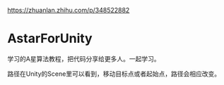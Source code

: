 https://zhuanlan.zhihu.com/p/348522882
# AstarForUnity
学习的A星算法教程，把代码分享给更多人。一起学习。

路径在Unity的Scene里可以看到，移动目标点或者起始点，路径会相应改变。
